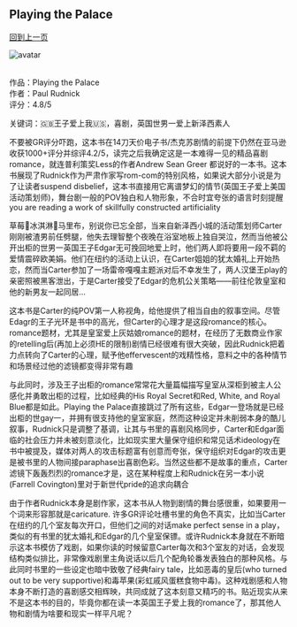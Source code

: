 ## Playing the Palace
[回到上一页](https://boheme13.github.io/Reviews/)  &nbsp;&nbsp;

![avatar](https://hips.hearstapps.com/hmg-prod/images/playing-the-palace-1621273366.jpg?resize=1200:*)
<br>
<br>




作品：Playing the Palace<br>
作者：Paul Rudnick<br>
评分：4.8/5<br>

关键词：🇬🇧王子爱上我🇺🇸，喜剧，英国世男一爱上新泽西素人

不要被GR评分吓跑，这本书在14刀天价电子书/杰克苏剧情的前提下仍然在亚马逊收获1000+评分并综评4.2/5，读完之后我确定这是一本难得一见的精品喜剧romance，就连普利策奖Less的作者Andrew Sean Greer 都说好的一本书。这本书展现了Rudnick作为严肃作家写rom-com的特别风格，如果说大部分小说是为了让读者suspend disbelief，这本书直接用它离谱梦幻的情节(英国王子爱上美国活动策划师)，舞台剧一般的POV独白和人物形象，不合时宜夸张的语言时刻提醒you are reading a work of skillfully constructed artificiality

草莓🍓冰淇淋🍨马里布，别说你已忘全部，当来自新泽西小城的活动策划师Carter刚刚被渣男前任劈腿，他失去理智整个夜晚在浴室地板上独自哭泣，然而当他被公开出柜的世男一英国王子Edgar无可挽回地爱上时，他们两人即将要用一段不羁的爱情震碎欧美娟。他们在纽约的活动上认识，在Carter姐姐的犹太婚礼上开始热恋，然而当Carter参加了一场雷帝嘎嘎主题派对后不幸发生了，两人汉堡王play的亲密照被黑客泄出，于是Carter接受了Edgar的危机公关策略——前往伦敦皇室和他的新男友一起同居…

这本书是Carter的纯POV第一人称视角，给他提供了相当自由的叙事空间。尽管Edagr的王子光环是书中的高光，但Carter的心理才是这段romance的核心。romance题材，尤其是皇室爱上灰姑娘romance的题材，在经历了无数商业作家的retelling后(再加上必须HE的限制)剧情已经很难有很大突破，因此Rudnick把着力点转向了Carter的心理，赋予他effervescent的戏精性格，意料之中的各种情节和场景经过他的滤镜都变得非常有趣

与此同时，涉及王子出柜的romance常常花大量篇幅描写皇室从深柜到被主人公感化并勇敢出柜的过程，比如经典的His Royal Secret和Red, White, and Royal Blue都是如此。Playing the Palace直接跳过了所有这些，Edgar一登场就是已经出柜的世gay一，并拥有很支持他的皇室家庭，然而这种设定并未削弱本身的酷儿叙事，Rudnick只是调整了基调，让其与书里的喜剧风格同步，Carter和Edgar面临的社会压力并未被刻意淡化，比如现实里大量保守组织和常见话术ideology在书中被提及，媒体对两人的攻击标题富有创意而夸张，保守组织对Edgar的攻击更是被书里的人物间接paraphase出喜剧色彩。当然这些都不是故事的重点，Carter滤镜下轰轰烈烈的romance才是，这在某种程度上和Rudnick在另一本小说(Farrell Covington)里对于新世代pride的追求向耦合

由于作者Rudnick本身是剧作家，这本书从人物到剧情的舞台感很重，如果要用一个词来形容那就是caricature. 许多GR评论吐槽书里的角色不真实，比如当Carter在纽约的几个室友每次开口，但他们之间的对话make perfect sense in a play，类似的有书里的犹太婚礼和Edgar的几个皇室保镖。或许Rudnick本身就在不断暗示这本书模仿了戏剧，如果你读的时候留意Carter每次和3个室友的对话，会发现结构类似排比，非常像戏剧里主角说话以后几个配角轮番发表独白的那种风格。与此同时书里的一些设定也暗中致敬了经典fairy tale，比如恶毒的皇后(who turned out to be very supportive)和毒苹果(彩虹戚风蛋糕食物中毒)。这种戏剧感和人物本身不断打造的喜剧感交相辉映，共同成就了这本刻意又精巧的书。贴近现实从来不是这本书的目的，毕竟你都在读一本英国王子爱上我的romance了，那其他人物和剧情为啥要和现实一样平凡呢？